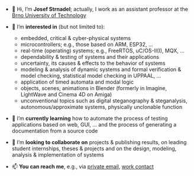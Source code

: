 - 👋 Hi, I’m **Josef Strnadel**; actually, I work as an assistant professor at the [Brno University of Technology](https://www.vut.cz)
- 👀 I’m **interested in** (but not limited to):
  - embedded, critical & cyber-physical systems
  - microcontrollers; e.g., those based on ARM, ESP32, ...
  - real-time (operating) systems; e.g., FreeRTOS, uC/OS-II(I), MQX, ...
  - dependability & testing of systems and their applications
  - uncertainty, its causes & effects to the behavior of systems
  - modeling & analysis of dynamic systems and formal verification & model checking, statistical model checking in UPPAAL, ...
  - application of timed automata and modal logic
  - objects, scenes, animations in Blender (formerly in Imagine, LightWave and Cinema 4D on Amiga)
  - unconventional topics such as digital steganography & steganalysis, autonomous/approximate systems, physically unclonable function
- 🌱 I’m **currently learning** how to automate the process of testing applications based on web, GUI, ... and the process of generating a documentation from a source code
- 💞️ I’m **looking to collaborate on** projects & publishing results, on leading student internships, theses & projects and on the design, modeling, analysis & implementation of systems

- 📫 **You can reach me**, e.g., via [private email](mailto:josef.strnadel@gmail.com), [work contact](https://www.fit.vut.cz/person/strnadel/)

<!---
josef-strnadel/josef-strnadel is a ✨ special ✨ repository because its `README.md` (this file) appears on your GitHub profile.
You can click the Preview link to take a look at your changes.
--->
